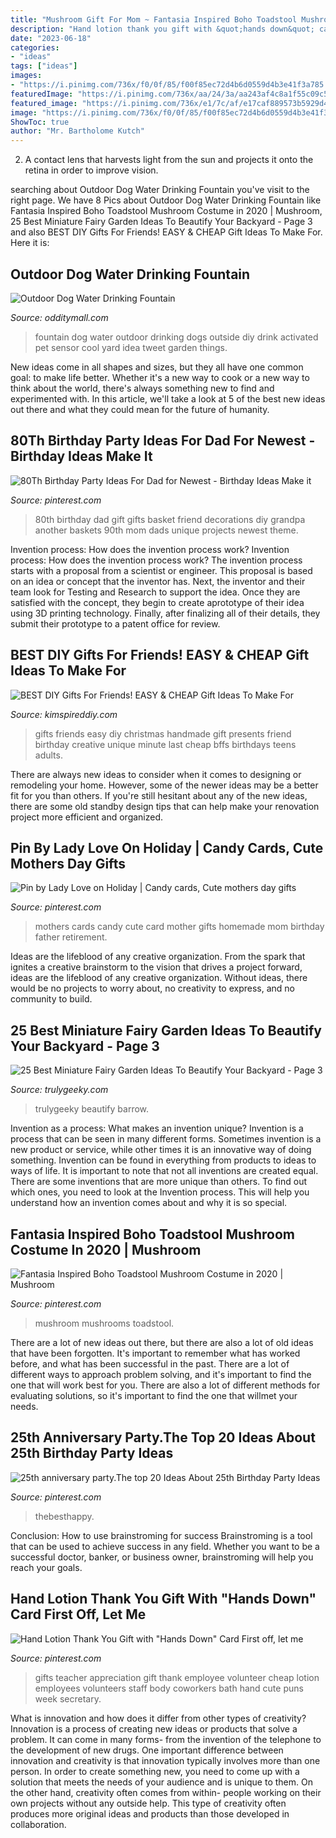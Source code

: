 ```yaml
---
title: "Mushroom Gift For Mom ~ Fantasia Inspired Boho Toadstool Mushroom Costume In 2020"
description: "Hand lotion thank you gift with &quot;hands down&quot; card first off, let me"
date: "2023-06-18"
categories:
- "ideas"
tags: ["ideas"]
images:
- "https://i.pinimg.com/736x/f0/0f/85/f00f85ec72d4b6d0559d4b3e41f3a785.jpg"
featuredImage: "https://i.pinimg.com/736x/aa/24/3a/aa243af4c8a1f55c09c534ab30166bdc--candy-cards-mothers-day.jpg"
featured_image: "https://i.pinimg.com/736x/e1/7c/af/e17caf889573b5929d48e6e4ec4d7d7d.jpg"
image: "https://i.pinimg.com/736x/f0/0f/85/f00f85ec72d4b6d0559d4b3e41f3a785.jpg"
ShowToc: true
author: "Mr. Bartholome Kutch"
---
```



2. A contact lens that harvests light from the sun and projects it onto the retina in order to improve vision.

	

		
searching about Outdoor Dog Water Drinking Fountain you've visit to the right page. We have 8 Pics about Outdoor Dog Water Drinking Fountain like Fantasia Inspired Boho Toadstool Mushroom Costume in 2020 | Mushroom, 25 Best Miniature Fairy Garden Ideas To Beautify Your Backyard - Page 3 and also BEST DIY Gifts For Friends! EASY &amp; CHEAP Gift Ideas To Make For. Here it is:
		
    
## Outdoor Dog Water Drinking Fountain

<img loading=lazy src="http://odditymall.com/includes/content/outdoor-dog-water-drinking-fountain-0.jpg" onerror="this.onerror=null;this.src='https://tse4.mm.bing.net/th?id=OIP.B3dd0-oCXlFmLdMUrhov9AHaHa&amp;pid=15.1';" alt="Outdoor Dog Water Drinking Fountain">

_Source: odditymall.com_

>fountain dog water outdoor drinking dogs outside diy drink activated pet sensor cool yard idea tweet garden things. 

	

New ideas come in all shapes and sizes, but they all have one common goal: to make life better. Whether it's a new way to cook or a new way to think about the world, there's always something new to find and experimented with. In this article, we'll take a look at 5 of the best new ideas out there and what they could mean for the future of humanity.

    
## 80Th Birthday Party Ideas For Dad For Newest - Birthday Ideas Make It

<img loading=lazy src="https://i.pinimg.com/736x/e1/7c/af/e17caf889573b5929d48e6e4ec4d7d7d.jpg" onerror="this.onerror=null;this.src='https://tse4.mm.bing.net/th?id=OIP.Ob_pmDcQrwWBc4gZsZ6qMgHaNI&amp;pid=15.1';" alt="80Th Birthday Party Ideas For Dad for Newest - Birthday Ideas Make it">

_Source: pinterest.com_

>80th birthday dad gift gifts basket friend decorations diy grandpa another baskets 90th mom dads unique projects newest theme. 

	

Invention process: How does the invention process work?
Invention process: How does the invention process work?
The invention process starts with a proposal from a scientist or engineer. This proposal is based on an idea or concept that the inventor has. Next, the inventor and their team look for Testing and Research to support the idea. Once they are satisfied with the concept, they begin to create aprototype of their idea using 3D printing technology. Finally, after finalizing all of their details, they submit their prototype to a patent office for review.

    
## BEST DIY Gifts For Friends! EASY &amp; CHEAP Gift Ideas To Make For

<img loading=lazy src="https://kimspireddiy.com/wp-content/uploads/2018/10/BEST-DIY-Gifts-For-Friends-EASY-and-CHEAP-Gift-Ideas-To-Make-For-Birthdays-Christmas-Gifts-Creative-and-Unique-Presents-That-Are-Cute-Last-Minute-Handmade-Ideas-BFFs-Teens-8.jpg" onerror="this.onerror=null;this.src='https://tse2.mm.bing.net/th?id=OIP.k5926199AfVMNOe558M1XwHaLH&amp;pid=15.1';" alt="BEST DIY Gifts For Friends! EASY &amp; CHEAP Gift Ideas To Make For">

_Source: kimspireddiy.com_

>gifts friends easy diy christmas handmade gift presents friend birthday creative unique minute last cheap bffs birthdays teens adults. 

	

There are always new ideas to consider when it comes to designing or remodeling your home. However, some of the newer ideas may be a better fit for you than others. If you're still hesitant about any of the new ideas, there are some old standby design tips that can help make your renovation project more efficient and organized.

    
## Pin By Lady Love On Holiday | Candy Cards, Cute Mothers Day Gifts

<img loading=lazy src="https://i.pinimg.com/736x/aa/24/3a/aa243af4c8a1f55c09c534ab30166bdc--candy-cards-mothers-day.jpg" onerror="this.onerror=null;this.src='https://tse4.mm.bing.net/th?id=OIP.tzddJbAY0OIWuhsgWzduVQHaJ4&amp;pid=15.1';" alt="Pin by Lady Love on Holiday | Candy cards, Cute mothers day gifts">

_Source: pinterest.com_

>mothers cards candy cute card mother gifts homemade mom birthday father retirement. 

	

Ideas are the lifeblood of any creative organization. From the spark that ignites a creative brainstorm to the vision that drives a project forward, ideas are the lifeblood of any creative organization. Without ideas, there would be no projects to worry about, no creativity to express, and no community to build.

    
## 25 Best Miniature Fairy Garden Ideas To Beautify Your Backyard - Page 3

<img loading=lazy src="https://www.trulygeeky.com/wp-content/uploads/2016/04/small-garden-ideas-24.jpg" onerror="this.onerror=null;this.src='https://tse4.mm.bing.net/th?id=OIP.4R3s30NuRW-XEybsl21e7QHaJ4&amp;pid=15.1';" alt="25 Best Miniature Fairy Garden Ideas To Beautify Your Backyard - Page 3">

_Source: trulygeeky.com_

>trulygeeky beautify barrow. 

	

Invention as a process: What makes an invention unique?
Invention is a process that can be seen in many different forms. Sometimes invention is a new product or service, while other times it is an innovative way of doing something. Invention can be found in everything from products to ideas to ways of life.
It is important to note that not all inventions are created equal. There are some inventions that are more unique than others. To find out which ones, you need to look at the Invention process. This will help you understand how an invention comes about and why it is so special.

    
## Fantasia Inspired Boho Toadstool Mushroom Costume In 2020 | Mushroom

<img loading=lazy src="https://i.pinimg.com/736x/97/06/c4/9706c4a66097b5bd20dbfa2841a3820f.jpg" onerror="this.onerror=null;this.src='https://tse2.mm.bing.net/th?id=OIP.UJ6zFBvuD5nh893c9QlrBAHaJ4&amp;pid=15.1';" alt="Fantasia Inspired Boho Toadstool Mushroom Costume in 2020 | Mushroom">

_Source: pinterest.com_

>mushroom mushrooms toadstool. 

	

There are a lot of new ideas out there, but there are also a lot of old ideas that have been forgotten. It's important to remember what has worked before, and what has been successful in the past. There are a lot of different ways to approach problem solving, and it's important to find the one that will work best for you. There are also a lot of different methods for evaluating solutions, so it's important to find the one that willmet your needs.

    
## 25th Anniversary Party.The Top 20 Ideas About 25th Birthday Party Ideas

<img loading=lazy src="https://i.pinimg.com/736x/b6/8e/07/b68e077bcda889ab9d8edfb094a66935.jpg" onerror="this.onerror=null;this.src='https://tse1.mm.bing.net/th?id=OIP.8aJW_vPsia3Zwq2kNJbZPAHaLH&amp;pid=15.1';" alt="25th anniversary party.The top 20 Ideas About 25th Birthday Party Ideas">

_Source: pinterest.com_

>thebesthappy. 

	

Conclusion: How to use brainstroming for success
Brainstroming is a tool that can be used to achieve success in any field. Whether you want to be a successful doctor, banker, or business owner, brainstroming will help you reach your goals.

    
## Hand Lotion Thank You Gift With &quot;Hands Down&quot; Card First Off, Let Me

<img loading=lazy src="https://i.pinimg.com/736x/f0/0f/85/f00f85ec72d4b6d0559d4b3e41f3a785.jpg" onerror="this.onerror=null;this.src='https://tse1.mm.bing.net/th?id=OIP.QrUP9K-FvHWt9IeaeVqNLQHaNK&amp;pid=15.1';" alt="Hand Lotion Thank You Gift with &quot;Hands Down&quot; Card First off, let me">

_Source: pinterest.com_

>gifts teacher appreciation gift thank employee volunteer cheap lotion employees volunteers staff body coworkers bath hand cute puns week secretary. 

	

What is innovation and how does it differ from other types of creativity?
Innovation is a process of creating new ideas or products that solve a problem. It can come in many forms- from the invention of the telephone to the development of new drugs. 
One important difference between innovation and creativity is that innovation typically involves more than one person. In order to create something new, you need to come up with a solution that meets the needs of your audience and is unique to them. On the other hand, creativity often comes from within- people working on their own projects without any outside help. This type of creativity often produces more original ideas and products than those developed in collaboration.

